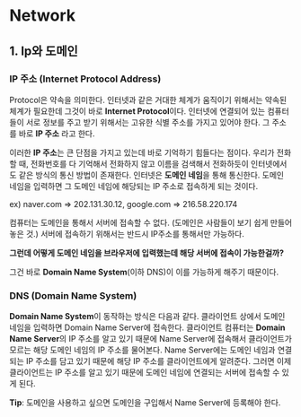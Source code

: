 # Network

## 1. Ip와 도메인

### IP 주소 (Internet Protocol Address)

Protocol은 약속을 의미한다. 인터넷과 같은 거대한 체계가 움직이기 위해서는 약속된 체계가 필요한데 그것이 바로 **Internet Protocol**이다. 인터넷에 연결되어 있는 컴퓨터들이 서로 정보를 주고 받기 위해서는 고유한 식별 주소를 가지고 있어야 한다. 그 주소를 바로 **IP 주소** 라고 한다.

이러한 **IP 주소**는 큰 단점을 가지고 있는데 바로 기억하기 힘들다는 점이다. 우리가 전화할 때, 전화번호를 다 기억해서 전화하지 않고 이름을 검색해서 전화하듯이 인터넷에서도 같은 방식의 통신 방법이 존재한다. 인터넷은 **도메인 네임**을 통해 통신한다. 도메인 네임을 입력하면 그 도메인 네임에 해당되는 IP 주소로 접속하게 되는 것이다. 

ex) naver.com => 202.131.30.12, google.com => 216.58.220.174

컴퓨터는 도메인을 통해서 서버에 접속할 수 없다. (도메인은 사람들이 보기 쉽게 만들어 놓은 것.) 서버에 접속하기 위해서는 반드시 IP주소를 통해서만 가능하다. 

**그런데 어떻게 도메인 네임을 브라우저에 입력했는데 해당 서버에 접속이 가능한걸까?**

그건 바로 **Domain Name System**(이하 DNS)이 이를 가능하게 해주기 때문이다.

### DNS (Domain Name System)

**Domain Name System**이 동작하는 방식은 다음과 같다. 클라이언트 상에서 도메인 네임을 입력하면 Domain Name Server에 접속한다. 클라이언트 컴퓨터는 **Domain Name Server**의 IP 주소를 알고 있기 때문에 Name Server에 접속해서 클라이언트가 모르는 해당 도메인 네임의 IP 주소를 물어본다. Name Server에는 도메인 네임과 연결되는 IP 주소를 담고 있기 때문에 해당 IP 주소를 클라이언트에게 알려준다. 그러면 이제 클라이언트는 IP 주소를 알고 있기 때문에 도메인 네임에 연결되는 서버에 접속할 수 있게 된다.

**Tip**: 도메인을 사용하고 싶으면 도메인을 구입해서 Name Server에 등록해야 한다.